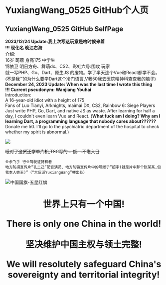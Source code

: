 # YuxiangWang_0525 GitHub个人页
## YuxiangWang_0525 GitHub SelfPage
**2023/12/24 Update:我上次写这玩意是啥时候来着**   
**!!! 现化名 晚江右海**   
介绍:  
16岁 蒟蒻 身高175 中学生  
锦依卫 明日方舟、舞萌dx、CS2、彩虹六号:围攻 玩家  
就一写PHP、Go、Dart、原生JS 的废物。学了半天连个Vue和React都学不会。
(不是我™的为什么要学Dart这个冷门语言,V我50我去医院精神科查查我的脑子)  
**December 24, 2023 Update: When was the last time I wrote this thing**  
**!!! Current pseudonym: Wanjiang Youhai**  
Introduction:  
A 16-year-old idiot with a height of 175  
Fans of Luo Tianyi, Arknights, maimai DX, CS2, Rainbow 6: Siege Players  
Just write PHP, Go, Dart, and native JS as waste. After learning for half a day, I couldn't even learn Vue and React. (**What fuck am I doing? Why am I learning Dart, a programming language that nobody cares about??????** Donate me 50. I'll go to the psychiatric department of the hospital to check whether my spirit is abnormal.)  

[![](https://pic1.afdiancdn.com/static/img/welcome/button-sponsorme.png)](https://afdian.net/a/YuxiangWang_0525)   

~~哦对了这货还学单片机,TSC写的....额....不堪入目~~

``` 归档
业余飞手 行业驾驶证持有者  
地方防拐宣传片“孔二己”配音演员、地方防骗宣传片中的号贩子“超宇(就是片中那个张某某,但我本人姓王)”（“大反派YuxiangWang”梗出处）
```

![中国国旗-五星红旗](https://i.postimg.cc/KYZ5zPQD/1024.png)<h1 align="center">世界上只有一个中国!
  
  There is only one China in the world!
  
 坚决维护中国主权与领土完整!
  
We will resolutely safeguard China's sovereignty and territorial integrity!</h1>
